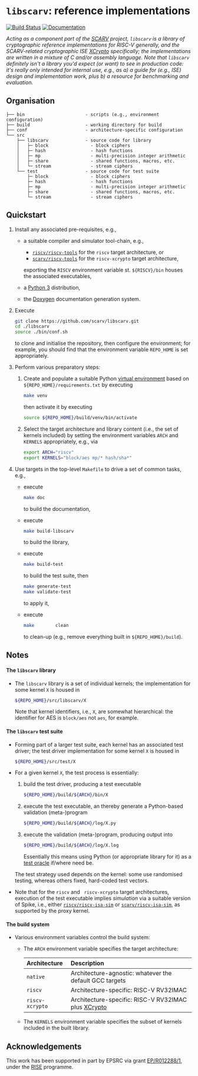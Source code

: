 # `libscarv`: reference implementations

<!--- -------------------------------------------------------------------- --->

[![Build Status](https://travis-ci.com/scarv/libscarv.svg)](https://travis-ci.com/scarv/libscarv)
[![Documentation](https://codedocs.xyz/scarv/libscarv.svg)](https://codedocs.xyz/scarv/libscarv)

<!--- -------------------------------------------------------------------- --->

*Acting as a component part of the
[SCARV](https://www.scarv.org)
project,
`libscarv` is a library of cryptographic reference implementations for 
RISC-V generally, *and* the SCARV-related cryptographic ISE
[XCrypto](https://github.com/scarv/xcrypto)
specifically; the implementations are written in a mixture of C and/or
assembly language.
Note that `libscarv` definitely isn't a library you'd expect (or want)
to see in production code: it's really only intended for internal use, 
e.g., as
a) a guide for (e.g., ISE) design and implementation work, 
   plus
b) a resource for benchmarking and evaluation.*

<!--- -------------------------------------------------------------------- --->

## Organisation

```
├── bin                       - scripts (e.g., environment configuration)
├── build                     - working directory for build
├── conf                      - architecture-specific configuration
└── src                       
    ├── libscarv              - source code for library
    │   ├─ block                - block ciphers
    │   ├─ hash                 - hash functions
    │   ├─ mp                   - multi-precision integer arithmetic
    │   ├─ share                - shared functions, macros, etc.
    │   └─ stream               - stream ciphers
    └── test                  - source code for test suite
        ├─ block                - block ciphers
        ├─ hash                 - hash functions
        ├─ mp                   - multi-precision integer arithmetic
        ├─ share                - shared functions, macros, etc.
        └─ stream               - stream ciphers
```

<!--- -------------------------------------------------------------------- --->

## Quickstart

1. Install any associated pre-requisites, e.g.,

   - a suitable
     compiler 
     and 
     simulator 
     tool-chain,
     e.g.,

     - [`riscv/riscv-tools`](https://github.com/riscv/riscv-tools)
       for the 
       `riscv`
       target architecture,
       or
     - [`scarv/riscv-tools`](https://github.com/scarv/riscv-tools)
       for the 
       `riscv-xcrypto`
       target architecture,

     exporting the
     `RISCV`
     environment variable st.
     `${RISCV}/bin` 
     houses the associated executables,
   - a
     [Python 3](https://www.python.org)
     distribution,
   - the
     [Doxygen](http://www.doxygen.nl)
     documentation generation system.

2. Execute

   ```sh
   git clone https://github.com/scarv/libscarv.git
   cd ./libscarv
   source ./bin/conf.sh
   ```

   to clone and initialise the repository,
   then configure the environment;
   for example, you should find that the environment variable
   `REPO_HOME`
   is set appropriately.

3. Perform various preparatory steps:

   1. Create and populate a suitable Python
      [virtual environment](https://docs.python.org/library/venv.html)
      based on `${REPO_HOME}/requirements.txt` by executing
   
      ```sh
      make venv
      ```
   
      then activate it by executing
   
      ```sh
      source ${REPO_HOME}/build/venv/bin/activate
      ```

   2. Select the
      target architecture
      and
      library content (i.e., the set of kernels included)
      by setting the environment variables
      `ARCH`
      and
      `KERNELS`
      appropriately,
      e.g., via

      ```sh
      export ARCH="riscv"
      export KERNELS="block/aes mp/* hash/sha*"
      ```

4. Use targets in the top-level `Makefile` to drive a set of
   common tasks, e.g.,

   - execute

     ```sh
     make doc
     ```
   
     to build the documentation,

   - execute 

     ```sh
     make build-libscarv
     ```
      
     to build the library,

   - execute

     ```sh
     make build-test
     ```

     to build the test suite, then

     ```sh
     make generate-test
     make validate-test
     ```

     to apply it,

   - execute

     ```sh
     make        clean
     ```

     to clean-up
     (e.g., remove everything built in `${REPO_HOME}/build`).

<!--- -------------------------------------------------------------------- --->

## Notes

#### The `libscarv` library

- The `libscarv` library is a set of individual kernels; 
  the             implementation for some kernel `X` is housed in

  ```sh
  ${REPO_HOME}/src/libscarv/X
  ```

  Note that kernel identifiers, i.e., `X`, are somewhat hierarchical:
  the identifier for AES is `block/aes` not `aes`, for example.

#### The `libscarv` test suite

- Forming part of a larger test suite, each kernel has an associated
  test driver;
  the test driver implementation for some kernel `X` is housed in

  ```sh
  ${REPO_HOME}/src/test/X
  ```

- For a given kernel `X`, the test process is essentially:

  1. build the test driver, producing a test executable

     ```sh
     ${REPO_HOME}/build/${ARCH}/bin/X
     ```

  2. execute the test executable, an thereby generate a Python-based
     validation (meta-)program

     ```sh
     ${REPO_HOME}/build/${ARCH}/log/X.py
     ```

  3. execute the validation (meta-)program, producing output into

     ```sh
     ${REPO_HOME}/build/${ARCH}/log/X.log
     ```

     Essentially this means using Python (or appropriate library for
     it) as a 
     [test oracle](https://en.wikipedia.org/wiki/Test_oracle)
     if/where need be.

  The test strategy used depends on the kernel: some use randomised 
  testing, whereas others fixed, hard-coded test vectors.

- Note that for the 
  `riscv` 
  and `
  riscv-xcrypto` 
  target architectures, execution of the test executable implies
  *simulation* via a suitable version of Spike, i.e., either
  [`riscv/riscv-isa-sim`](https://github.com/riscv/riscv-isa-sim)
  or
  [`scarv/riscv-isa-sim`](https://github.com/riscv/riscv-isa-sim),
  as supported by the proxy kernel.

#### The build system

- Various environment variables control the build system:

  - The 
    `ARCH`
    environment variable specifies
    the target architecture:
  
    | Architecture    | Description                                                                             |
    | :-------------- | :-------------------------------------------------------------------------------------- |
    | `native`        | Architecture-agnostic: whatever the default GCC targets                                 |
    | `riscv`         | Architecture-specific: RISC-V RV32IMAC                                                  |
    | `riscv-xcrypto` | Architecture-specific: RISC-V RV32IMAC plus [XCrypto](https://github.com/scarv/xcrypto) |
  
  - The
    `KERNELS`
    environment variable specifies
    the subset of kernels included in the built library.


<!--- -------------------------------------------------------------------- --->

## Acknowledgements

This work has been supported in part by EPSRC via grant 
[EP/R012288/1](https://gow.epsrc.ukri.org/NGBOViewGrant.aspx?GrantRef=EP/R012288/1),
under the [RISE](http://www.ukrise.org) programme.

<!--- -------------------------------------------------------------------- --->
